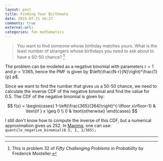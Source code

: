```yaml
---
layout: post
title: Finding Your Birthmate
date: 2015-07-21 16:27
comments: true
external-url:
categories: fun mathematics
---
```


> You want to find someone whose birthday matches yours. What is the least number of strangers whose birthdays you need to ask about to have a 50-50 chance? [^a]

  [^a]: This is problem 32 of _Fifty Challenging Problems in Probability_ by Frederick Mosteller.

The problem can be modeled as a negative binomial with parameters $r = 1$ and $p = 1/365$, hence the PMF is given by $\left(\frac{N-r}{N}\right)^\frac{1}{p} p$.

Since we want to find the number that gives us a 50-50 chance, we need to calculate the inverse CDF of the negative binomial and find the value for $0.5$. The CDF of the negative binomial is given by:

$$
 f(x) =
  \begin{cases}
   1-\left(\frac{365}{364}\right)^{-\lfloor x\rfloor-1} & \text{if } x \geq 0 \\
   0       & \text{otherwise}
  \end{cases}
$$

I still don't know how to compute the inverse of this CDF, but a numerical approximation gives us 252. In [Maxima](http://maxima.sourceforge.net/), one can use: `quantile_negative_binomial(0.5, 1, 1/365);`

---
